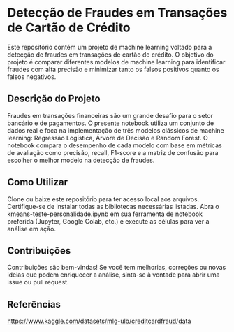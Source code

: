 # Detecção de Fraudes em Transações de Cartão de Crédito
Este repositório contém um projeto de machine learning voltado para a detecção de fraudes em transações de cartão de crédito. O objetivo do projeto é comparar diferentes modelos de machine learning para identificar fraudes com alta precisão e minimizar tanto os falsos positivos quanto os falsos negativos.

## Descrição do Projeto
Fraudes em transações financeiras são um grande desafio para o setor bancário e de pagamentos. O presente notebook utiliza um conjunto de dados real e foca na implementação de três modelos clássicos de machine learning: Regressão Logística, Árvore de Decisão e Random Forest.
O notebook compara o desempenho de cada modelo com base em métricas de avaliação como precisão, recall, F1-score e a matriz de confusão para escolher o melhor modelo na detecção de fraudes.

## Como Utilizar
Clone ou baixe este repositório para ter acesso local aos arquivos. Certifique-se de instalar todas as bibliotecas necessárias listadas. Abra o kmeans-teste-personalidade.ipynb em sua ferramenta de notebook preferida (Jupyter, Google Colab, etc.) e execute as células para ver a análise em ação.

## Contribuições
Contribuições são bem-vindas! Se você tem melhorias, correções ou novas ideias que podem enriquecer a análise, sinta-se à vontade para abrir uma issue ou pull request.

## Referências
https://www.kaggle.com/datasets/mlg-ulb/creditcardfraud/data
